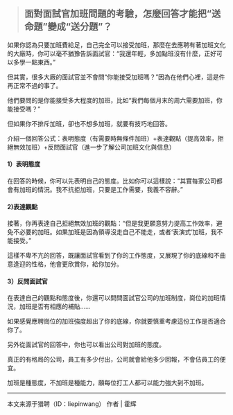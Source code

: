 > ## 面對面試官加班問題的考驗，怎麼回答才能把“送命題”變成“送分題”？ 

如果你認為只要加班費給足，自己完全可以接受加班，那麼在去應聘有著加班文化的大廠時，你可以毫不猶豫告訴面試官：“我還年輕，多加點班沒有什麼，正好可以多學一點東西。”

但其實，很多大廠的面試官並不會問“你能接受加班嗎？”因為在他們心裡，這是件再正常不過的事了。


他們要問的是你能接受多大程度的加班，比如“我們每個月末的周六需要加班，你能接受嗎？”

但如果你不排斥加班，卻也不想多加班，就要有技巧地回答。

介紹一個回答公式：表明態度（有需要時無條件加班）+表達觀點（提高效率，拒絕無效加班）+反問面試官（進一步了解公司加班文化與信息）

#### 1）表明態度

在回答的時候，你可以先表明自己的態度。比如你可以這樣說：“其實每家公司都會有加班的情況。我不抗拒加班，只要是工作需要，我義不容辭。”

#### 2)表達觀點

接著，你再表達自己拒絕無效加班的觀點：“但是我更願意努力提高工作效率，避免不必要的加班。如果加班是因為領導沒走自己不能走，或者‘表演式’加班，我不能接受。”

這樣不卑不亢的回答，既讓面試官看到了你的工作態度，又展現了你的底線和不曲意逢迎的性格，他會更欣賞你，給你加分。

#### 3）反問面試官

在表達自己的觀點和態度後，你還可以問問面試官公司的加班制度，崗位的加班情況，加班是否有相應的補貼……

如果感覺應聘崗位的加班強度超出了你的底線，你就要慎重考慮這份工作是否適合你了。

另外從面試官的回答中，你也可以看出公司對加班的態度。


真正的有格局的公司，員工有多少付出，公司就會給他多少回報，不會佔員工的便宜。

加班是種態度，不加班是種能力，願每位打工人都可以能力強大到不加班。  
  
 ---
  
本文来源于猎聘（ID：liepinwang） 作者 | 霍辉
